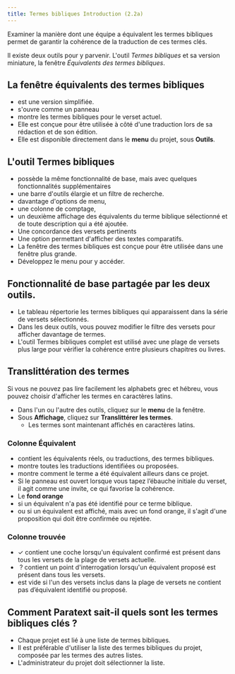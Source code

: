 ```yaml
---
title: Termes bibliques Introduction (2.2a)
---
```

Examiner la manière dont une équipe a équivalent les termes bibliques permet de garantir la cohérence de la traduction de ces termes clés.

Il existe deux outils pour y parvenir. L'outil *Termes bibliques* et sa version miniature, la fenêtre *Équivalents des termes bibliques*.

## La fenêtre équivalents des termes bibliques

-  est une version simplifiée.
-  s'ouvre comme un panneau
-  montre les termes bibliques pour le verset actuel.
-  Elle est conçue pour être utilisée à côté d'une traduction lors de sa rédaction et de son édition.
-  Elle est disponible directement dans le **menu** du projet, sous **Outils**.

## L'outil Termes bibliques

-  possède la même fonctionnalité de base, mais avec quelques fonctionnalités supplémentaires
-  une barre d'outils élargie et un filtre de recherche.
-  davantage d'options de menu,
-  une colonne de comptage,
-  un deuxième affichage des équivalents du terme biblique sélectionné et de toute description qui a été ajoutée.
-  Une concordance des versets pertinents
-  Une option permettant d'afficher des textes comparatifs.
-  La fenêtre des termes bibliques est conçue pour être utilisée dans une fenêtre plus grande.
-  Développez le menu pour y accéder.

## Fonctionnalité de base partagée par les deux outils.

-  Le tableau répertorie les termes bibliques qui apparaissent dans la série de versets sélectionnés.
-  Dans les deux outils, vous pouvez modifier le filtre des versets pour afficher davantage de termes.
-  L'outil Termes bibliques complet est utilisé avec une plage de versets plus large pour vérifier la cohérence entre plusieurs chapitres ou livres.

## Translittération des termes

Si vous ne pouvez pas lire facilement les alphabets grec et hébreu, vous pouvez choisir d'afficher les termes en caractères latins.

-  Dans l'un ou l'autre des outils, cliquez sur le **menu** de la fenêtre.
-  Sous **Affichage**, cliquez sur **Translittérer les termes**.
   -  Les termes sont maintenant affichés en caractères latins.

### Colonne Équivalent

-  contient les équivalents réels, ou traductions, des termes bibliques.
-  montre toutes les traductions identifiées ou proposées.
-  montre comment le terme a été équivalent ailleurs dans ce projet.
-  Si le panneau est ouvert lorsque vous tapez l’ébauche initiale du verset, il agit comme une invite, ce qui favorise la cohérence.
-  Le **fond orange**
-  si un équivalent n'a pas été identifié pour ce terme biblique.
-  ou si un équivalent est affiché, mais avec un fond orange, il s'agit d'une proposition qui doit être confirmée ou rejetée.

### Colonne trouvée

-  ✓ contient une coche lorsqu'un équivalent confirmé est présent dans tous les versets de la plage de versets actuelle.
-   ? contient un point d'interrogation lorsqu'un équivalent proposé est présent dans tous les versets.
-  est vide si l'un des versets inclus dans la plage de versets ne contient pas d’équivalent identifié ou proposé.

## Comment Paratext sait-il quels sont les termes bibliques clés ?

-  Chaque projet est lié à une liste de termes bibliques.
-  Il est préférable d'utiliser la liste des termes bibliques du projet, composée par les termes des autres listes.
-  L'administrateur du projet doit sélectionner la liste.

